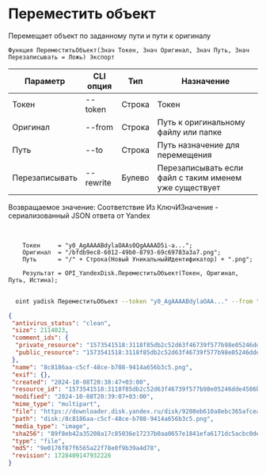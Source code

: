 ﻿---
sidebar_position: 9
---

# Переместить объект
 Перемещает объект по заданному пути и пути к оригиналу



`Функция ПереместитьОбъект(Знач Токен, Знач Оригинал, Знач Путь, Знач Перезаписывать = Ложь) Экспорт`

  | Параметр | CLI опция | Тип | Назначение |
  |-|-|-|-|
  | Токен | --token | Строка | Токен |
  | Оригинал | --from | Строка | Путь к оригинальному файлу или папке |
  | Путь | --to | Строка | Путь назначение для перемещения |
  | Перезаписывать | --rewrite | Булево | Перезаписывать если файл с таким именем уже существует |

  
  Возвращаемое значение:   Соответствие Из КлючИЗначение - сериализованный JSON ответа от Yandex

<br/>




```bsl title="Пример кода"
    Токен     = "y0_AgAAAABdylaOAAs0QgAAAAD5i-a...";
    Оригинал  = "/bfdb9ec8-6012-49b0-8793-69c69783a3a7.png";
    Путь      = "/" + Строка(Новый УникальныйИдентификатор) + ".png";

    Результат = OPI_YandexDisk.ПереместитьОбъект(Токен, Оригинал, Путь, Истина);
```



```sh title="Пример команды CLI"
    
  oint yadisk ПереместитьОбъект --token "y0_AgAAAABdylaOAA..." --from "/Альпака.png" --to "/Тестовая папка/Альпака (Перемещенная).png" --rewrite %rewrite%

```

```json title="Результат"
{
 "antivirus_status": "clean",
 "size": 2114023,
 "comment_ids": {
  "private_resource": "1573541518:3118f85db2c52d63f46739f577b98e05246dde4586b4ab1cc0e24dd78d620f05",
  "public_resource": "1573541518:3118f85db2c52d63f46739f577b98e05246dde4586b4ab1cc0e24dd78d620f05"
 },
 "name": "8c8186aa-c5cf-48ce-b708-9414a656b3c5.png",
 "exif": {},
 "created": "2024-10-08T20:38:47+03:00",
 "resource_id": "1573541518:3118f85db2c52d63f46739f577b98e05246dde4586b4ab1cc0e24dd78d620f05",
 "modified": "2024-10-08T20:39:07+03:00",
 "mime_type": "multipart",
 "file": "https://downloader.disk.yandex.ru/disk/9208eb610a8ebc365afcea9f3804f32bc9f0ee3ca14862dae8921832b46aaa15/6705a67c/gwThwhLBKYvLhQCNnqAHirWAoEC4dKsPFFzSTeWuFK5ceIUkIDC7fKzI6e0Ic1rFWZAX7ZAMHvmKl9PvgqcSEQ%3D%3D?uid=1573541518&filename=8c8186aa-c5cf-48ce-b708-9414a656b3c5.png&disposition=attachment&hash=&limit=0&content_type=multipart&owner_uid=1573541518&fsize=2114023&hid=03d7263840468e281bd0b238a26e7d0d&media_type=image&tknv=v2&etag=9e0176f87f6565a22f78e0f9b39a4d78",
 "path": "disk:/8c8186aa-c5cf-48ce-b708-9414a656b3c5.png",
 "media_type": "image",
 "sha256": "89f8eb42a35208a17c85036e17237b0aa0657e1841efa6171dc5acbc0dea9e18",
 "type": "file",
 "md5": "9e0176f87f6565a22f78e0f9b39a4d78",
 "revision": 1728409147932226
}
```
